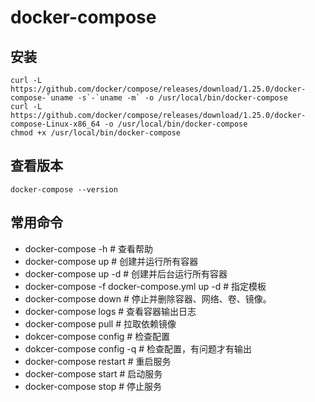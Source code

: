# docker-compose

## 安装

```shell
curl -L https://github.com/docker/compose/releases/download/1.25.0/docker-compose-`uname -s`-`uname -m` -o /usr/local/bin/docker-compose
curl -L https://github.com/docker/compose/releases/download/1.25.0/docker-compose-Linux-x86_64 -o /usr/local/bin/docker-compose
chmod +x /usr/local/bin/docker-compose
```

## 查看版本

```shell
docker-compose --version
```

## 常用命令

- docker-compose -h # 查看帮助
- docker-compose up # 创建并运行所有容器
- docker-compose up -d # 创建并后台运行所有容器
- docker-compose -f docker-compose.yml up -d # 指定模板
- docker-compose down # 停止并删除容器、网络、卷、镜像。
- docker-compose logs # 查看容器输出日志
- docker-compose pull # 拉取依赖镜像
- dokcer-compose config # 检查配置
- dokcer-compose config -q # 检查配置，有问题才有输出
- docker-compose restart # 重启服务
- docker-compose start # 启动服务
- docker-compose stop # 停止服务
